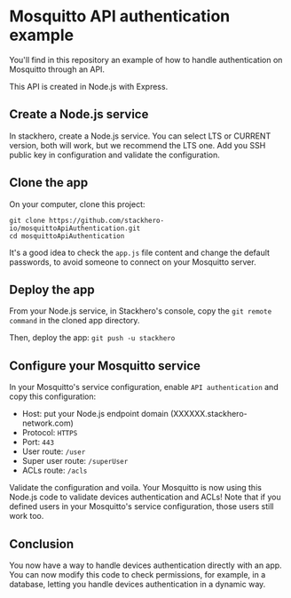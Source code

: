 # Mosquitto API authentication example

You'll find in this repository an example of how to handle authentication on Mosquitto through an API.

This API is created in Node.js with Express.

## Create a Node.js service

In stackhero, create a Node.js service. You can select LTS or CURRENT version, both will work, but we recommend the LTS one.
Add you SSH public key in configuration and validate the configuration.


## Clone the app

On your computer, clone this project:

```
git clone https://github.com/stackhero-io/mosquittoApiAuthentication.git
cd mosquittoApiAuthentication
```

It's a good idea to check the `app.js` file content and change the default passwords, to avoid someone to connect on your Mosquitto server.


## Deploy the app

From your Node.js service, in Stackhero's console, copy the `git remote command` in the cloned app directory.

Then, deploy the app: `git push -u stackhero`


## Configure your Mosquitto service

In your Mosquitto's service configuration, enable `API authentication` and copy this configuration:
  - Host: put your Node.js endpoint domain (XXXXXX.stackhero-network.com)
  - Protocol: `HTTPS`
  - Port: `443`
  - User route: `/user`
  - Super user route: `/superUser`
  - ACLs route: `/acls`

Validate the configuration and voila. Your Mosquitto is now using this Node.js code to validate devices authentication and ACLs!
Note that if you defined users in your Mosquitto's service configuration, those users still work too.


## Conclusion

You now have a way to handle devices authentication directly with an app.
You can now modify this code to check permissions, for example, in a database, letting you handle devices authentication in a dynamic way.